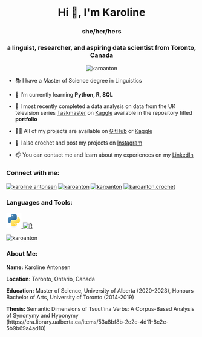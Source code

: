 <h1 align="center">Hi 👋, I'm Karoline</h1>
<h3 align="center">she/her/hers</h3>
<h3 align="center">a linguist, researcher, and aspiring data scientist from Toronto, Canada</h3>

<p align="center"> <img src="https://komarev.com/ghpvc/?username=karoanton&label=Profile%20views&color=0e75b6&style=flat" alt="karoanton" /> </p>

- 📚 I have a Master of Science degree in Linguistics

- 🌱 I’m currently learning **Python, R, SQL**

- 🔭 I most recently completed a data analysis on data from the UK television series [Taskmaster](https://taskmaster.tv/) on [Kaggle](https://www.kaggle.com/datasets/sujaykapadnis/comedians-challenged-ridiculous-taskmaster-ds) available in the repository titled **portfolio**

- 👨‍💻 All of my projects are available on [GitHub](https://github.com/karoanton) or [Kaggle](https://www.kaggle.com/karoanton)

- 📝 I also crochet and post my projects on [Instagram](https://www.instagram.com/karoanton.crochet/)

- 📫 You can contact me and learn about my experiences on my [LinkedIn](www.linkedin.com/in/karoline-antonsen-63479bb3)

<h3 align="left">Connect with me:</h3>
<p align="left">
<a href="https://linkedin.com/in/karoline antonsen" target="blank"><img align="center" src="https://raw.githubusercontent.com/rahuldkjain/github-profile-readme-generator/master/src/images/icons/Social/linked-in-alt.svg" alt="karoline antonsen" height="30" width="40" /></a>
<a href="https://stackoverflow.com/users/karoanton" target="blank"><img align="center" src="https://raw.githubusercontent.com/rahuldkjain/github-profile-readme-generator/master/src/images/icons/Social/stack-overflow.svg" alt="karoanton" height="30" width="40" /></a>
<a href="https://kaggle.com/karoanton" target="blank"><img align="center" src="https://raw.githubusercontent.com/rahuldkjain/github-profile-readme-generator/master/src/images/icons/Social/kaggle.svg" alt="karoanton" height="30" width="40" /></a>
<a href="https://instagram.com/karoanton.crochet" target="blank"><img align="center" src="https://raw.githubusercontent.com/rahuldkjain/github-profile-readme-generator/master/src/images/icons/Social/instagram.svg" alt="karoanton.crochet" height="30" width="40" /></a>
</p>

<h3 align="left">Languages and Tools:</h3>
<p align="left"> 
<a href="https://www.python.org" target="_blank" rel="noreferrer"> <img src="https://raw.githubusercontent.com/devicons/devicon/master/icons/python/python-original.svg" alt="python" width="40" height="40"/> </a>
<a href="https://www.r-project.org" target="_blank" rel="noreferrer"> <img src="https://www.r-project.org/logo/Rlogo.png" alt="R" width="40" height="40"/> </a> </p>

<p><img align="center" src="https://github-readme-stats.vercel.app/api/top-langs?username=karoanton&show_icons=true&locale=en&layout=compact" alt="karoanton" /></p>

<h3 align="left">About Me:</h3>
<p align="left"><b>Name:</b> Karoline Antonsen</p>
<p align="left"><b>Location:</b> Toronto, Ontario, Canada</p>
<p align="left">
  <b>Education:</b> 
  Master of Science, University of Alberta (2020-2023),
  Honours Bachelor of Arts, University of Toronto (2014-2019)</p>
<p align="left">
  <b>Thesis: </b>
  Semantic Dimensions of Tsuut'ina Verbs: A Corpus-Based Analysis of Synonymy and Hyponymy (https://era.library.ualberta.ca/items/53a8bf8b-2e2e-4d11-8c2e-5b9b69a4ad10)
</p>

